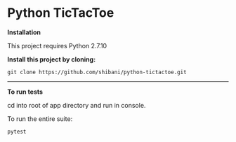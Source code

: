 # Python TicTacToe

**Installation**  

This project requires Python 2.7.10  

**Install this project by cloning:**  
```
git clone https://github.com/shibani/python-tictactoe.git
```
___

**To run tests**

cd into root of app directory and run in console.

To run the entire suite:

```
pytest 
```

<!-- **To run an individual test file:**
```
mix test test/ui_modules/cli_messages_test.exs 
```

**To run an individual test:**
```
mix test test/ui_modules/cli_messages_test.exs:73 
```  
___ -->

<!-- **To play game in terminal**

cd into root of app directory and run in console:  

```
mix escript.build   
./tictactoe  
```
___

**Functional Core**

```
lib
-- game_modules/  
-- player_modules/  
-- strategy_modules/  
```

**Imperative Shell**
```
lib
-- app_modules/  
-- ui_modules/  
``` -->
